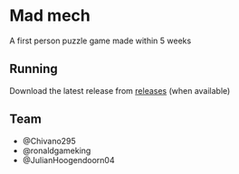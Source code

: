# Mad mech

A first person puzzle game made within 5 weeks

## Running

Download the latest release from [releases](https://github.com/Chivano295/FirstPersonPuzzle/releases) (when available) 

## Team
- @Chivano295 
- @ronaldgameking
- @JulianHoogendoorn04